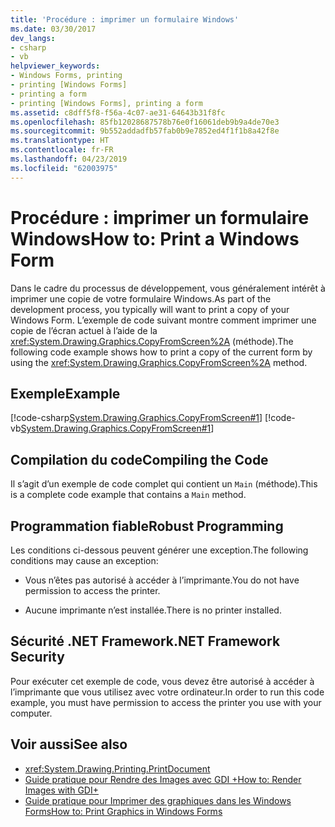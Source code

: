 ```yaml
---
title: 'Procédure : imprimer un formulaire Windows'
ms.date: 03/30/2017
dev_langs:
- csharp
- vb
helpviewer_keywords:
- Windows Forms, printing
- printing [Windows Forms]
- printing a form
- printing [Windows Forms], printing a form
ms.assetid: c8dff5f8-f56a-4c07-ae31-64643b31f8fc
ms.openlocfilehash: 85fb12028687578b76e0f16061deb9b9a4de70e3
ms.sourcegitcommit: 9b552addadfb57fab0b9e7852ed4f1f1b8a42f8e
ms.translationtype: HT
ms.contentlocale: fr-FR
ms.lasthandoff: 04/23/2019
ms.locfileid: "62003975"
---
```

# <a name="how-to-print-a-windows-form"></a><span data-ttu-id="0e43b-102">Procédure : imprimer un formulaire Windows</span><span class="sxs-lookup"><span data-stu-id="0e43b-102">How to: Print a Windows Form</span></span>
<span data-ttu-id="0e43b-103">Dans le cadre du processus de développement, vous généralement intérêt à imprimer une copie de votre formulaire Windows.</span><span class="sxs-lookup"><span data-stu-id="0e43b-103">As part of the development process, you typically will want to print a copy of your Windows Form.</span></span> <span data-ttu-id="0e43b-104">L’exemple de code suivant montre comment imprimer une copie de l’écran actuel à l’aide de la <xref:System.Drawing.Graphics.CopyFromScreen%2A> (méthode).</span><span class="sxs-lookup"><span data-stu-id="0e43b-104">The following code example shows how to print a copy of the current form by using the <xref:System.Drawing.Graphics.CopyFromScreen%2A> method.</span></span>  
  
## <a name="example"></a><span data-ttu-id="0e43b-105">Exemple</span><span class="sxs-lookup"><span data-stu-id="0e43b-105">Example</span></span>  
 [!code-csharp[System.Drawing.Graphics.CopyFromScreen#1](~/samples/snippets/csharp/VS_Snippets_Winforms/System.Drawing.Graphics.CopyFromScreen/CS/Form1.cs#1)]
 [!code-vb[System.Drawing.Graphics.CopyFromScreen#1](~/samples/snippets/visualbasic/VS_Snippets_Winforms/System.Drawing.Graphics.CopyFromScreen/VB/Form1.vb#1)]  
  
## <a name="compiling-the-code"></a><span data-ttu-id="0e43b-106">Compilation du code</span><span class="sxs-lookup"><span data-stu-id="0e43b-106">Compiling the Code</span></span>  
 <span data-ttu-id="0e43b-107">Il s’agit d’un exemple de code complet qui contient un `Main` (méthode).</span><span class="sxs-lookup"><span data-stu-id="0e43b-107">This is a complete code example that contains a `Main` method.</span></span>  
  
## <a name="robust-programming"></a><span data-ttu-id="0e43b-108">Programmation fiable</span><span class="sxs-lookup"><span data-stu-id="0e43b-108">Robust Programming</span></span>  
 <span data-ttu-id="0e43b-109">Les conditions ci-dessous peuvent générer une exception.</span><span class="sxs-lookup"><span data-stu-id="0e43b-109">The following conditions may cause an exception:</span></span>  
  
- <span data-ttu-id="0e43b-110">Vous n’êtes pas autorisé à accéder à l’imprimante.</span><span class="sxs-lookup"><span data-stu-id="0e43b-110">You do not have permission to access the printer.</span></span>  
  
- <span data-ttu-id="0e43b-111">Aucune imprimante n’est installée.</span><span class="sxs-lookup"><span data-stu-id="0e43b-111">There is no printer installed.</span></span>  
  
## <a name="net-framework-security"></a><span data-ttu-id="0e43b-112">Sécurité .NET Framework</span><span class="sxs-lookup"><span data-stu-id="0e43b-112">.NET Framework Security</span></span>  
 <span data-ttu-id="0e43b-113">Pour exécuter cet exemple de code, vous devez être autorisé à accéder à l’imprimante que vous utilisez avec votre ordinateur.</span><span class="sxs-lookup"><span data-stu-id="0e43b-113">In order to run this code example, you must have permission to access the printer you use with your computer.</span></span>  
  
## <a name="see-also"></a><span data-ttu-id="0e43b-114">Voir aussi</span><span class="sxs-lookup"><span data-stu-id="0e43b-114">See also</span></span>

- <xref:System.Drawing.Printing.PrintDocument>
- [<span data-ttu-id="0e43b-115">Guide pratique pour Rendre des Images avec GDI +</span><span class="sxs-lookup"><span data-stu-id="0e43b-115">How to: Render Images with GDI+</span></span>](how-to-render-images-with-gdi.md)
- [<span data-ttu-id="0e43b-116">Guide pratique pour Imprimer des graphiques dans les Windows Forms</span><span class="sxs-lookup"><span data-stu-id="0e43b-116">How to: Print Graphics in Windows Forms</span></span>](how-to-print-graphics-in-windows-forms.md)
